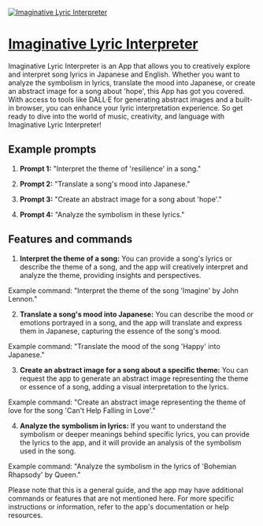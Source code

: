 [![Imaginative Lyric Interpreter](https://files.oaiusercontent.com/file-0gERoVmC4dTSffWJuxZsOoOG?se=2123-10-18T02%3A29%3A45Z&sp=r&sv=2021-08-06&sr=b&rscc=max-age%3D31536000%2C%20immutable&rscd=attachment%3B%20filename%3D58c4ef35-c602-48cb-87f0-5984c8a13989.png&sig=rdFbqhQYbMCq02wfhPacbS%2BdB80nsNbdw6eZxUpV%2Blg%3D)](https://chat.openai.com/g/g-lUT8fROHb-imaginative-lyric-interpreter)

# [Imaginative Lyric Interpreter](https://chat.openai.com/g/g-lUT8fROHb-imaginative-lyric-interpreter)

Imaginative Lyric Interpreter is an App that allows you to creatively explore and interpret song lyrics in Japanese and English. Whether you want to analyze the symbolism in lyrics, translate the mood into Japanese, or create an abstract image for a song about 'hope', this App has got you covered. With access to tools like DALL·E for generating abstract images and a built-in browser, you can enhance your lyric interpretation experience. So get ready to dive into the world of music, creativity, and language with Imaginative Lyric Interpreter!

## Example prompts

1. **Prompt 1:** "Interpret the theme of 'resilience' in a song."

2. **Prompt 2:** "Translate a song's mood into Japanese."

3. **Prompt 3:** "Create an abstract image for a song about 'hope'."

4. **Prompt 4:** "Analyze the symbolism in these lyrics."

## Features and commands

1. **Interpret the theme of a song:** You can provide a song's lyrics or describe the theme of a song, and the app will creatively interpret and analyze the theme, providing insights and perspectives.

Example command: "Interpret the theme of the song 'Imagine' by John Lennon."

2. **Translate a song's mood into Japanese:** You can describe the mood or emotions portrayed in a song, and the app will translate and express them in Japanese, capturing the essence of the song's mood.

Example command: "Translate the mood of the song 'Happy' into Japanese."

3. **Create an abstract image for a song about a specific theme:** You can request the app to generate an abstract image representing the theme or essence of a song, adding a visual interpretation to the lyrics.

Example command: "Create an abstract image representing the theme of love for the song 'Can't Help Falling in Love'."

4. **Analyze the symbolism in lyrics:** If you want to understand the symbolism or deeper meanings behind specific lyrics, you can provide the lyrics to the app, and it will provide an analysis of the symbolism used in the song.

Example command: "Analyze the symbolism in the lyrics of 'Bohemian Rhapsody' by Queen."

Please note that this is a general guide, and the app may have additional commands or features that are not mentioned here. For more specific instructions or information, refer to the app's documentation or help resources.